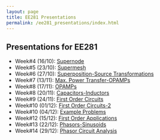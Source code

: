 ```yaml
---
layout: page
title: EE281 Presentations
permalink: /ee281_presentations/index.html
---
```


## Presentations for EE281




- Week#4 (16/10): [Supernode](/presentations/ee281_supernode.html)
- Week#5 (23/10): [Supermesh](/presentations/ee281_supermesh.html)
- Week#6 (27/10): [Superposition-Source Transformations](/presentations/ee281_superposition.html)
- Week#7 (13/11): [Max. Power Transfer-OPAMPs](/presentations/ee281_max_power_opamp.html)
- Week#8 (17/11): [OPAMPs](/presentations/ee281_opamp.html)
- Week#8 (20/11): [Capacitors-Inductors](/presentations/ee281_capacitor_inductor.html)
- Week#9 (24/11): [First Order Circuits](/presentations/ee281_opamp_first_order.html)
- Week#10 (01/12): [First Order Circuits-2](/presentations/ee281_first_order2.html)
- Week#10 (04/12): [Example Problems](/presentations/ee281_exercises.html)
- Week#12 (15/12): [First Order Applications](/presentations/ee281_first_order_applications.html)
- Week#13 (22/12): [Phasors-Sinusoids](/presentations/ee281_sinusoids_phasors.html)
- Week#14 (29/12): [Phasor Circuit Analysis](/presentations/ee281_phasor_circuit_analysis.html)
